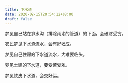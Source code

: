 ```yaml
---
title: 下水道
date: 2020-02-15T20:54:12+08:00
draft: false
---
```


梦见自己站在排水沟（排除雨水的管道）的下面，会破财受穷。

农民梦见下水道流水，会有好收成。

梦见自己住房的下水道流水，大难要临头。

梦见土建的下水道，要受苦受难。

梦见铁皮下水道，会交好运。

